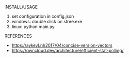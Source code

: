INSTALL/USAGE

1. set configuration in config.json
2. windows: double click on stree.exe  
3. linux: python main.py 

REFERENCES
- https://aykevl.nl/2017/04/concise-version-vectors
- https://owncloud.dev/architecture/efficient-stat-polling/
